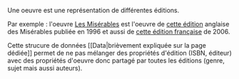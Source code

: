 <!-- LANG:EN, title="How to distinct editions from works"-->
<!-- LANG:EN, title="Comment faire la distinction entre des oeuvres et des éditions"-->
Une oeuvre est une représentation de différentes éditions.

Par exemple : l'oeuvre [Les Misérables](https://inventaire.io/entity/wd:Q180736) est l'oeuvre de [cette édition](https://inventaire.io/entity/isbn:9780449911679) anglaise des Misérables publiée en 1996 et aussi de [cette édition française](https://inventaire.io/entity/isbn:9782010015779) de 2006.

Cette strucure de données [[Data|brièvement expliquée sur la page dédiée]] permet de ne pas mélanger des propriétés d'édition (ISBN, éditeur) avec des propriétés d'oeuvre donc partagé par toutes les éditions (genre, sujet mais aussi auteurs).